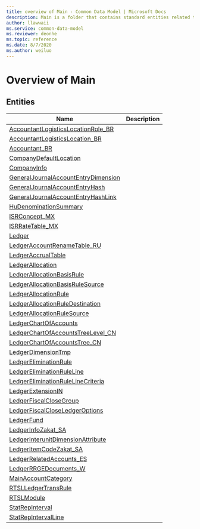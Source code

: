 ```yaml
---
title: overview of Main - Common Data Model | Microsoft Docs
description: Main is a folder that contains standard entities related to the Common Data Model.
author: llawwaii
ms.service: common-data-model
ms.reviewer: deonhe
ms.topic: reference
ms.date: 8/7/2020
ms.author: weiluo
---
```


# Overview of Main


## Entities

|Name|Description|
|---|---|
|[AccountantLogisticsLocationRole_BR](AccountantLogisticsLocationRole_BR.md)||
|[AccountantLogisticsLocation_BR](AccountantLogisticsLocation_BR.md)||
|[Accountant_BR](Accountant_BR.md)||
|[CompanyDefaultLocation](CompanyDefaultLocation.md)||
|[CompanyInfo](CompanyInfo.md)||
|[GeneralJournalAccountEntryDimension](GeneralJournalAccountEntryDimension.md)||
|[GeneralJournalAccountEntryHash](GeneralJournalAccountEntryHash.md)||
|[GeneralJournalAccountEntryHashLink](GeneralJournalAccountEntryHashLink.md)||
|[HuDenominationSummary](HuDenominationSummary.md)||
|[ISRConcept_MX](ISRConcept_MX.md)||
|[ISRRateTable_MX](ISRRateTable_MX.md)||
|[Ledger](Ledger.md)||
|[LedgerAccountRenameTable_RU](LedgerAccountRenameTable_RU.md)||
|[LedgerAccrualTable](LedgerAccrualTable.md)||
|[LedgerAllocation](LedgerAllocation.md)||
|[LedgerAllocationBasisRule](LedgerAllocationBasisRule.md)||
|[LedgerAllocationBasisRuleSource](LedgerAllocationBasisRuleSource.md)||
|[LedgerAllocationRule](LedgerAllocationRule.md)||
|[LedgerAllocationRuleDestination](LedgerAllocationRuleDestination.md)||
|[LedgerAllocationRuleSource](LedgerAllocationRuleSource.md)||
|[LedgerChartOfAccounts](LedgerChartOfAccounts.md)||
|[LedgerChartOfAccountsTreeLevel_CN](LedgerChartOfAccountsTreeLevel_CN.md)||
|[LedgerChartOfAccountsTree_CN](LedgerChartOfAccountsTree_CN.md)||
|[LedgerDimensionTmp](LedgerDimensionTmp.md)||
|[LedgerEliminationRule](LedgerEliminationRule.md)||
|[LedgerEliminationRuleLine](LedgerEliminationRuleLine.md)||
|[LedgerEliminationRuleLineCriteria](LedgerEliminationRuleLineCriteria.md)||
|[LedgerExtensionIN](LedgerExtensionIN.md)||
|[LedgerFiscalCloseGroup](LedgerFiscalCloseGroup.md)||
|[LedgerFiscalCloseLedgerOptions](LedgerFiscalCloseLedgerOptions.md)||
|[LedgerFund](LedgerFund.md)||
|[LedgerInfoZakat_SA](LedgerInfoZakat_SA.md)||
|[LedgerInterunitDimensionAttribute](LedgerInterunitDimensionAttribute.md)||
|[LedgerItemCodeZakat_SA](LedgerItemCodeZakat_SA.md)||
|[LedgerRelatedAccounts_ES](LedgerRelatedAccounts_ES.md)||
|[LedgerRRGEDocuments_W](LedgerRRGEDocuments_W.md)||
|[MainAccountCategory](MainAccountCategory.md)||
|[RTSLLedgerTransRule](RTSLLedgerTransRule.md)||
|[RTSLModule](RTSLModule.md)||
|[StatRepInterval](StatRepInterval.md)||
|[StatRepIntervalLine](StatRepIntervalLine.md)||

